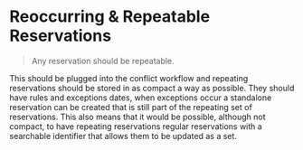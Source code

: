 Reoccurring & Repeatable Reservations
=====================================
> Any reservation should be repeatable.

This should be plugged into the conflict workflow and repeating reservations
should be stored in as compact a way as
possible. They should have rules and exceptions dates, when exceptions occur a
standalone reservation can be created that is still part of the repeating set of
reservations. This also means that it would be possible, although not compact,
to have repeating reservations regular reservations with a searchable identifier
that allows them to be updated as a set.
